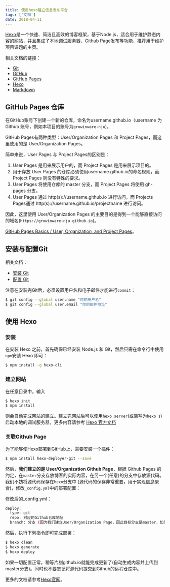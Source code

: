 ```yaml
---
title: 使用hexo建立信息发布平台
tags: ['文档']
date: 2018-04-11
---
```


[Hexo](https://hexo.io/zh-cn/)是一个快速、简洁且高效的博客框架，基于Node.js，适合用于维护静态内容的网站，并且集成了本地调试服务器、Github Page发布等功能，推荐用于维护项目课题的主页。

<!--more-->

相关文档的链接：
* [Git](http://git-scm.com/book/zh/v2)
* [GitHub](https://github.com/)
* [GitHub Pages](https://pages.github.com/)
* [Hexo](https://hexo.io/zh-cn/)
* [Markdown](http://www.appinn.com/markdown/#autoescape)

## GitHub Pages 仓库

在GitHub账号下创建一个新的仓库，命名为username.github.io（username 为 Github 账号，例如本项目的账号为`growinware-nju`)。

GitHub Pages有两种类型：User/Organization Pages 和 Project Pages，而这里使用的是 User/Organization Pages。

简单来说，User Pages 与 Project Pages的区别是：
1. User Pages 是用来展示用户的，而 Project Pages 是用来展示项目的。
2. 用于存放 User Pages 的仓库必须使用username.github.io的命名规则，而 Project Pages 则没有特殊的要求。
3. User Pages 将使用仓库的 master 分支，而 Project Pages 将使用 gh-pages 分支。
4. User Pages 通过 http(s)://username.github.io  进行访问，而 Projects Pages通过 http(s)://username.github.io/projectname 进行访问。

因此，这里使用 User/Organization Pages 的主要目的是得到一个能够直接访问的域名(`https://growinware-nju.github.io`)。

[GitHub Pages Basics / User, Organization, and Project Pages](https://help.github.com/articles/user-organization-and-project-pages/)。

## 安装与配置Git

相关文档：

* [安装 Git](http://git-scm.com/book/zh/v2/%E8%B5%B7%E6%AD%A5-%E5%AE%89%E8%A3%85-Git)
* [配置 Git](http://git-scm.com/book/zh/v2/%E8%B5%B7%E6%AD%A5-%E5%88%9D%E6%AC%A1%E8%BF%90%E8%A1%8C-Git-%E5%89%8D%E7%9A%84%E9%85%8D%E7%BD%AE)

注意在安装完Git后，必须设置用户名和电子邮件才能进行`commit`：

```bash
$ git config --global user.name "你的用户名"
$ git config --global user.email "你的邮件地址"
```

## 使用 Hexo

### 安装

在安装 Hexo 之前，首先确保已经安装 Node.js 和 Git，然后只需在命令行中使用`npm`安装 Hexo 即可：
```bash
$ npm install -g hexo-cli
```

### 建立网站

在任意目录中，输入

```bash
$ hexo init
$ npm install
```

则会自动完成网站的建立。建立完网站后可以使用`hexo server`(或简写为`hexo s`)启动本地的调试服务器，更多内容请参考 [Hexo 官方文档](https://hexo.io/zh-cn/docs/)

### 关联Github Page

为了能够使Hexo部署到GitHub上，需要安装一个插件：

```bash
$ npm install hexo-deployer-git --save
```

然后，**我们建立的是 User/Organization Github Page**，根据 Github Pages 的约定，在`master`分支存放博客的实际内容，在另一个(任意)的分支中存放源代码。我们不妨将源代码保存在`hexo`分支中 (源代码的保存非常重要，用于实现信息聚合)，修改`_config.yml`中的部署配置：

修改后的_config.yml：
```bash
deploy:
  type: git
  repo: 对应的Github仓库地址
  branch: 分支 (因为我们建立User/Organization Page，因此目标分支是master，如果是项目的Github Page，则是gh-pages)。
```

然后，执行下列指令即可完成部署：

```bash
$ hexo clean
$ hexo generate
$ hexo deploy
```

如果一切配置正常，稍等片刻github.io就能完成更新了(自动生成内容并上传到master分支)。同时也不要忘记将源代码提交到Github的远程仓库中。

更多的文档请参考[Hexo官网](https://hexo.io/zh-cn/)。